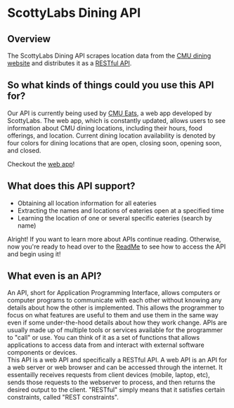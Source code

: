 # ScottyLabs Dining API

## Overview
The ScottyLabs Dining API scrapes location data from the [CMU dining website](https://apps.studentaffairs.cmu.edu/dining/conceptinfo/?page=listConcepts) and distributes it as a [RESTful API](#api).

## So what kinds of things could you use this API for?

Our API is currently being used by [CMU Eats](https://cmueats.com/), a web app developed by ScottyLabs. The web app, which is constantly updated, allows users to see information about CMU dining locations, including their hours, food offerings, and location. Current dining location availability is denoted by four colors for dining locations that are open, closing soon, opening soon, and closed.

Checkout the [web app](https://cmueats.com/)!

## What does this API support?
- Obtaining all location information for all eateries
- Extracting the names and locations of eateries open at a specified time
- Learning the location of one or several specific eateries (search by name)

Alright! If you want to learn more about APIs continue reading. Otherwise, now you're ready to head over to the [ReadMe](../README.md) to see how to access the API and begin using it!
<a name="api"> 
## What even is an API? 
</a>
An API, short for Application Programming Interface, allows computers or computer programs to communicate with each other without knowing any details about how the other is implemented. This allows the programmer to focus on what features are useful to them and use them in the same way even if some under-the-hood details about how they work change. APIs are usually made up of multiple tools or services available for the programmer to "call" or use. You can think of it as a set of functions that allows applications to access data from and interact with external software components or devices.
<br/>
This API is a web API and specifically a RESTful API. A web API is an API for a web server or web browser and can be accessed through the internet. It essentailly receives requests from client devices (mobile, laptop, etc), sends those requests to the webserver to process, and then returns the desired output to the client. "RESTful" simply means that it satisfies certain constraints, called "REST constraints".